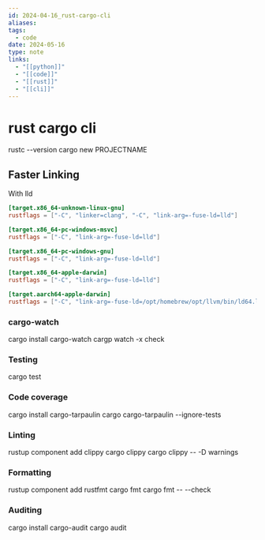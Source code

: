 ```yaml
---
id: 2024-04-16_rust-cargo-cli
aliases: 
tags:
  - code
date: 2024-05-16
type: note
links:
  - "[[python]]"
  - "[[code]]"
  - "[[rust]]"
  - "[[cli]]"
---
```


# rust cargo cli


rustc --version
cargo new PROJECTNAME

## Faster Linking 
With lld

```toml
[target.x86_64-unknown-linux-gnu]
rustflags = ["-C", "linker=clang", "-C", "link-arg=-fuse-ld=lld"]

[target.x86_64-pc-windows-msvc]
rustflags = ["-C", "link-arg=-fuse-ld=lld"]

[target.x86_64-pc-windows-gnu]
rustflags = ["-C", "link-arg=-fuse-ld=lld"]

[target.x86_64-apple-darwin]
rustflags = ["-C", "link-arg=-fuse-ld=lld"]

[target.aarch64-apple-darwin]
rustflags = ["-C", "link-arg=-fuse-ld=/opt/homebrew/opt/llvm/bin/ld64.lld"]
```

### cargo-watch

cargo install cargo-watch
cargp watch -x check

### Testing

cargo test

### Code coverage

cargo install cargo-tarpaulin
cargo cargo-tarpaulin --ignore-tests

### Linting

rustup component add clippy
cargo clippy
cargo clippy -- -D warnings

### Formatting

rustup component add rustfmt
cargo fmt
cargo fmt -- --check

### Auditing

cargo install cargo-audit
cargo audit
